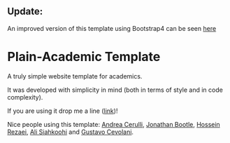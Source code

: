 ## Update:
An improved version of this template using Bootstrap4 can be seen [here](https://gitea.iitdh.ac.in/kabhijit/BootstrapHomepageTemplate)

# Plain-Academic Template

A truly simple website template for academics.


It was developed with simplicity in mind (both in terms of style and in code complexity).

If you are using it drop me a line ([link](https://mavroud.is))!

Nice people using this template: [Andrea Cerulli](http://andreacerulli.github.io/), [Jonathan Bootle](http://www0.cs.ucl.ac.uk/staff/J.Bootle/), [Hossein Rezaei](https://www.cs.ucf.edu/~rezaei), [Ali Siahkoohi](https://alisiahkoohi.github.io/) and [Gustavo Cevolani](http://www.gustavocevolani.it/).

